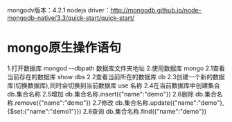 mongodv版本：4.2.1
nodejs driver：http://mongodb.github.io/node-mongodb-native/3.3/quick-start/quick-start/


# mongo原生操作语句
1.打开数据库
mongod --dbpath 数据库文件夹地址
2.使用数据库
mongo
2.1查看当前存在的数据库
show dbs
2.2查看当前所在的数据库
db 
2.3创建一个新的数据库(切换数据库),同时会切换到当前数据库
use 名称
2.4在当前数据库中创建集合
db.集合名称
2.5增加
db.集合名称.insert({"name":"demo"})
2.6删除
db.集合名称.remove({"name":"demo"})
2.7修改
db.集合名称.update({"name":"demo"},{$set:{"name":"demo1"}})
2.8查询
db.集合名称.find({"name":"demo"})